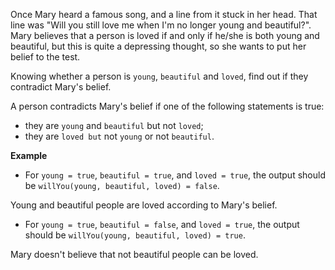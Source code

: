 Once Mary heard a famous song, and a line from it stuck in her head. That line was "Will you still love me when I'm no longer young and beautiful?". Mary believes that a person is loved if and only if he/she is both young and beautiful, but this is quite a depressing thought, so she wants to put her belief to the test.

Knowing whether a person is `young`, `beautiful` and `loved`, find out if they contradict Mary's belief.

A person contradicts Mary's belief if one of the following statements is true:

* they are `young` and `beautiful` but not `loved`;
* they are `loved but` not `young` or not `beautiful`.

**Example**

* For `young = true`, `beautiful = true`, and `loved = true`, the output should be
`willYou(young, beautiful, loved) = false`.

Young and beautiful people are loved according to Mary's belief.

* For `young = true`, `beautiful = false`, and `loved = true`, the output should be
`willYou(young, beautiful, loved) = true`.

Mary doesn't believe that not beautiful people can be loved.
